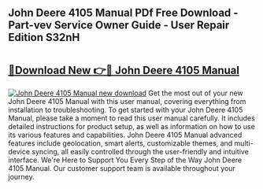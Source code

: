 ## John Deere 4105 Manual PDf Free Download - Part-vev Service Owner Guide - User Repair Edition S32nH

# <h2><a href="http://bc87145.oget.top/?id=John+Deere+4105+Manual">🔗Download New 👉🔴 John Deere 4105 Manual</a></h2>

[![John Deere 4105 Manual new download](https://i.imgur.com/5g1atiW.png)](http://bc87145.oget.top/?id=John+Deere+4105+Manual)
Get the most out of your new John Deere 4105 Manual with this user manual, covering everything from installation to troubleshooting. To get started with your John Deere 4105 Manual, please take a moment to read this user manual carefully. It includes detailed instructions for product setup, as well as information on how to use its various features and capabilities. John Deere 4105 Manual advanced features include geolocation, smart alerts, customizable themes, and multi-device syncing, all easily controlled through the user-friendly and intuitive interface. We're Here to Support You Every Step of the Way John Deere 4105 Manual. Our customer support team is available throughout your journey.
